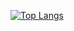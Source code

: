 [![Top Langs](https://github-readme-stats.vercel.app/api/top-langs/?username=kazantseff)](https://github.com/anuraghazra/github-readme-stats)
